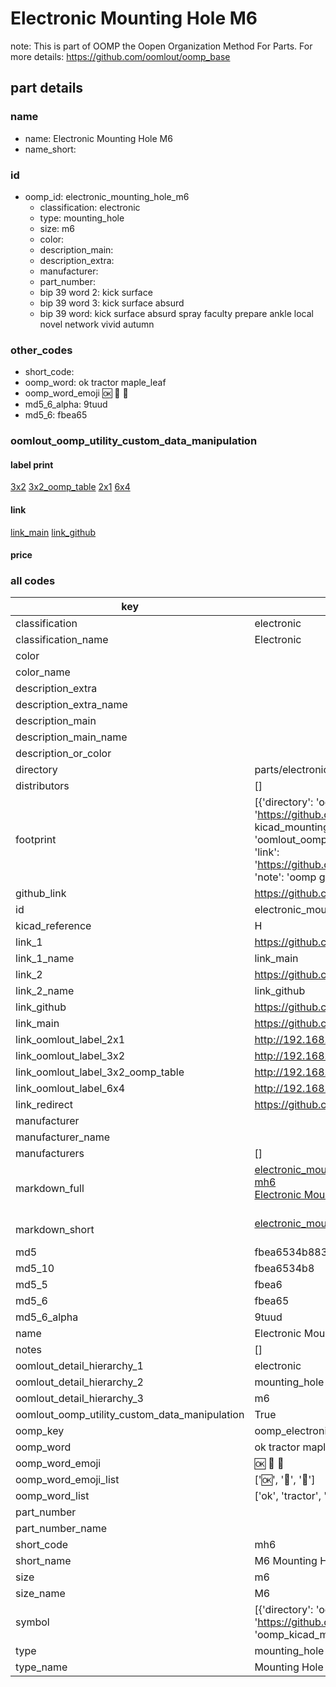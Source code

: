 # Electronic Mounting Hole M6  

note: This is part of OOMP the Oopen Organization Method For Parts. For more details: https://github.com/oomlout/oomp_base

##  part details
  







### name
* name: Electronic Mounting Hole M6
* name_short: 
### id
* oomp_id: electronic_mounting_hole_m6
  * classification: electronic
  * type: mounting_hole
  * size: m6
  * color: 
  * description_main: 
  * description_extra: 
  * manufacturer: 
  * part_number: 
  * bip 39 word 2: kick surface
  * bip 39 word 3: kick surface absurd
  * bip 39 word: kick surface absurd spray faculty prepare ankle local novel network vivid autumn

### other_codes
* short_code: 
* oomp_word: ok tractor maple_leaf
* oomp_word_emoji :ok: :tractor: :maple_leaf:
* md5_6_alpha: 9tuud
* md5_6: fbea65






### oomlout_oomp_utility_custom_data_manipulation
#### label print
[3x2](http://192.168.1.245:1112/?label=oomp%209tuud)
[3x2_oomp_table](http://192.168.1.108:1112/?label=oomp%209tuud)
[2x1](http://192.168.1.242:1112/?label=oomp%209tuud)
[6x4](http://192.168.1.55:1112/?label=oomp%209tuud)    

#### link

[link_main](https://github.com/oomlout/oomlout_oomp_version_1_messy/tree/main/parts/electronic_mounting_hole_m6) [link_github](https://github.com/oomlout/oomlout_oomp_version_1_messy/tree/main/parts/electronic_mounting_hole_m6)                             

#### price







### all codes 
| key | value |  
| --- | --- |  
| classification | electronic |  
| classification_name | Electronic |  
| color |  |  
| color_name |  |  
| description_extra |  |  
| description_extra_name |  |  
| description_main |  |  
| description_main_name |  |  
| description_or_color |   |  
| directory | parts/electronic_mounting_hole_m6 |  
| distributors | [] |  
| footprint | [{'directory': 'oomlout_oomp_footprint_bot/footprints/kicad_mountinghole_mountinghole_6_4mm_m6//working/working.kicad_mod', 'index': 0, 'link': 'https://github.com/oomlout/oomlout_oomp_footprint_bot/tree/main/foootprntss/kicad_mountinghole_mountinghole_6_4mm_m6', 'note': 'source footprint kicad_mountinghole_mountinghole_6_4mm_m6', 'oomp_key': 'oomp_kicad_mountinghole_mountinghole_6_4mm_m6'}, {'directory': 'oomlout_oomp_footprint_bot/footprints/oomlout_oomlout_oomp_part_footprints_mh6_electronic_mounting_hole_m6//working/working.kicad_mod', 'index': 1, 'link': 'https://github.com/oomlout/oomlout_oomp_footprint_bot/tree/main/foootprntss/oomlout_oomlout_oomp_part_footprints_mh6_electronic_mounting_hole_m6', 'note': 'oomp generated footprint', 'oomp_key': 'oomp_oomlout_oomlout_oomp_part_footprints_mh6_electronic_mounting_hole_m6'}] |  
| github_link | https://github.com/oomlout/oomlout_oomp_part_src/tree/main/parts/electronic_mounting_hole_m6 |  
| id | electronic_mounting_hole_m6 |  
| kicad_reference | H |  
| link_1 | https://github.com/oomlout/oomlout_oomp_version_1_messy/tree/main/parts/electronic_mounting_hole_m6 |  
| link_1_name | link_main |  
| link_2 | https://github.com/oomlout/oomlout_oomp_version_1_messy/tree/main/parts/electronic_mounting_hole_m6 |  
| link_2_name | link_github |  
| link_github | https://github.com/oomlout/oomlout_oomp_version_1_messy/tree/main/parts/electronic_mounting_hole_m6 |  
| link_main | https://github.com/oomlout/oomlout_oomp_version_1_messy/tree/main/parts/electronic_mounting_hole_m6 |  
| link_oomlout_label_2x1 | http://192.168.1.242:1112/?label=oomp%209tuud |  
| link_oomlout_label_3x2 | http://192.168.1.245:1112/?label=oomp%209tuud |  
| link_oomlout_label_3x2_oomp_table | http://192.168.1.108:1112/?label=oomp%209tuud |  
| link_oomlout_label_6x4 | http://192.168.1.55:1112/?label=oomp%209tuud |  
| link_redirect | https://github.com/oomlout/oomlout_oomp_version_1_messy/tree/main/parts/electronic_mounting_hole_m6 |  
| manufacturer |  |  
| manufacturer_name |  |  
| manufacturers | [] |  
| markdown_full | [electronic_mounting_hole_m6](none)<br>[mh6](none)<br>[Electronic Mounting Hole M6](none)<br><br> |  
| markdown_short | [electronic_mounting_hole_m6](none)<br><br> |  
| md5 | fbea6534b8834126a7a8dd2e02368bd1 |  
| md5_10 | fbea6534b8 |  
| md5_5 | fbea6 |  
| md5_6 | fbea65 |  
| md5_6_alpha | 9tuud |  
| name | Electronic Mounting Hole M6 |  
| notes | [] |  
| oomlout_detail_hierarchy_1 | electronic |  
| oomlout_detail_hierarchy_2 | mounting_hole |  
| oomlout_detail_hierarchy_3 | m6 |  
| oomlout_oomp_utility_custom_data_manipulation | True |  
| oomp_key | oomp_electronic_mounting_hole_m6 |  
| oomp_word | ok tractor maple_leaf |  
| oomp_word_emoji | :ok: :tractor: :maple_leaf: |  
| oomp_word_emoji_list | [':ok:', ':tractor:', ':maple_leaf:'] |  
| oomp_word_list | ['ok', 'tractor', 'maple_leaf'] |  
| part_number |  |  
| part_number_name |  |  
| short_code | mh6 |  
| short_name | M6 Mounting Hole |  
| size | m6 |  
| size_name | M6 |  
| symbol | [{'directory': 'oomlout_oomp_symbol_bot/symbols/kicad_mechanical_mountinghole//working/working.kicad_sym', 'index': 0, 'link': 'https://github.com/oomlout/oomlout_oomp_symbol_bot/tree/main/symbols/kicad_mechanical_mountinghole', 'oomp_key': 'oomp_kicad_mechanical_mountinghole'}] |  
| type | mounting_hole |  
| type_name | Mounting Hole |  
